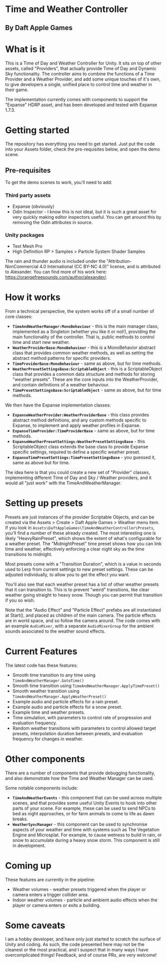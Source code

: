 # Time and Weather Controller

## By Daft Apple Games

# What is it

This is a Time of Day and Weather Controller for Unity. It sits on top of other assets, called "Providers", that actually provide Time of Day and Dynamic Sky functionality. The controller aims to combine the functions of a Time Provider and a Weather Provider, and add some unique touches of it's own, to give developers a single, unified place to control time and weather in their game.

The implementation currently comes with components to support the "Expanse" HDRP asset, and has been developed and tested with Expanse 1.7.3.

# Getting started

The repository has everything you need to get started. Just put the code into your Assets folder, check the pre-requisites below, and open the demo scene.

## Pre-requisites

To get the demo scenes to work, you'll need to add:

### Third party assets

- Expanse (obviously)
- Odin Inspector - I know this is not ideal, but it is such a great asset for very quickly making editor inspectors useful. You can get around this by removing the Odin attributes in source.

### Unity packages

- Text Mesh Pro
- High Definition RP > Samples > Particle System Shader Samples

The rain and thunder audio is included under the "Attribution-NonCommercial 4.0 International (CC BY-NC 4.0)" license, and is attributed to Alexander. You can find more of his work here: https://orangefreesounds.com/author/alexander/.

# How it works

From a technical perspective, the system works off of a small number of core classes:

- **`TimeAndWeatherManager:MonoBehaviour`** - this is the main manager class, implemented as a Singleton (whether you like it or not!), providing the main functionality of the controller. That is, public methods to control time and start new weather.
- **`WeatherProviderBase:MonoBehaviour`** - this is a MonoBehavior abstract class that provides common weather methods, as well as setting the abstract method patterns for specific providers.
- **`TimeProviderBase:MonoBehaviour`** - same as above, but for time methods.
- **`WeatherPresetSettingsBase:ScriptableObject`** - this is a ScriptableObject class that provides a common data structure and methods for storing "weather presets". These are the core inputs into the WeatherProvider, and contain definitions of a weather behaviour.
- **`TimePresetSettingsBase:ScriptableObject`** - same as above, but for time methods.

We then have the Expanse implementation classes:

- **`ExpanseWeatherProvider:WeatherProviderBase`** - this class provides abstract method definitions, and any custom methods specific to Expanse, to implement and apply weather profiles in Expanse.
- **`ExpanseTimeProvider:TimeProviderBase`** - same as above, but for time methods.
- **`ExpanseWeatherPresetSettings:WeatherPresetSettingsBase`** - this ScriptableObject class extends the base class to provide Expanse specific settings, required to define a specific weather preset.
- **`ExpanseTimePresetSettings:TimePresetSettingsBase`** - you guessed it, same as above but for time.

The idea here is that you could create a new set of "Provider" classes, implementing different Time of Day and Sky / Weather providers, and it would all "just work" with the TimeAndWeatherManager.

# Setting up presets

Presets are just instances of the provider Scriptable Objects, and can be created via the Assets > Create > Daft Apple Games > Weather menu item. If you look in `Assets\DaftAppleGames\TimeAndWeatherController\Presets`, you'll find a number of these already created. The most interesting one is likely "HeavyRainPreset", which shows the extent of what's configurable for a weather preset. The "MidnightPreset" time preset shows how you can link time and weather, effectively enforcing a clear night sky as the time transitions to midnight.

Most presets come with a "Transition Duration", which is a value in seconds used to Lerp from current settings to new preset settings. These can be adjusted individually, to allow you to get the effect you want.

You'll also see that each weather preset has a list of other weather presets that it can transition to. This is to prevent "weird" transitions, like clear weather going straight to heavy snow. Though you can permit that transition if you so wish.

Note that the "Audio Effect" and "Particle Effect" prefabs are all instantiated at Start(), and placed as children of the main camera. The particle effects are in world space, and so follow the camera around. The code comes with an example `AudioMixer`, with a separate `AudioMixerGroup` for the ambient sounds associated to the weather sound effects.

# Current Features

The latest code has these features:

- Smooth time transition to any time using `TimeAndWeatherManager.GotoTime()`
- Smooth time transition using `TimeAndWeatherManager.ApplyTimePreset()`
- Smooth weather transition using `TimeAndWeatherManager.ApplyWeatherPreset()`
- Example audio and particle effects for a rain preset.
- Example audio and particle effects for a snow preset.
- Example time and weather presets.
- Time simulation, with parameters to control rate of progression and evaluation frequency.
- Random weather transitions with parameters to control allowed target presets, interpolation duration between presets, and evaluation frequency for changes in weather.

# Other components

There are a number of components that provide debugging functionality, and also demonstrate how the Time and Weather Manager can be used. 

Some notable components include:

- **`TimeAndWeatherEvents`** - this component that can be used across multiple scenes, and that provides some useful Unity Events to hook into other parts of your scene. For example, these can be used to send NPCs to bed as night approaches, or for farm animals to come to life as dawn breaks.
- **`WeatherSyncManager`** - this component can be used to synchronise aspects of your weather and time with systems such as The Vegetation Engine and Microsplat. For example, to cause wetness to build in rain, or snow to accumulate during a heavy snow storm. This component is still in development.

# Coming up

These features are currently in the pipeline:

- Weather volumes - weather presets triggered when the player or camera enters a trigger collider area.
- Indoor weather volumes - particle and ambient audio effects when the player or camera enters or exits a building.

# Some caveats

I am a hobby developer, and have only just started to scratch the surface of Unity and coding. As such, the code presented here may not be the cleanest or the most practical, and I suspect that in many ways I have overcomplicated things! Feedback, and of course PRs, are very welcome!

